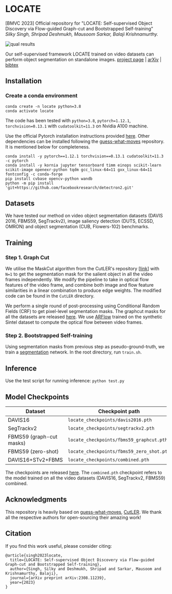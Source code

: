 # LOCATE
[BMVC 2023] Official repository for "LOCATE: Self-supervised Object Discovery via Flow-guided Graph-cut and Bootstrapped Self-training"  
*Silky Singh, Shripad Deshmukh, Mausoom Sarkar, Balaji Krishnamurthy.*

![qual results](assets/locate_VOS_qual.png)

Our self-supervised framework LOCATE trained on video datasets can perform object segmentation on standalone images. 
[project page](https://silky1708.github.io/LOCATE/) | [arXiv](https://arxiv.org/abs/2308.11239) | [bibtex](https://github.com/silky1708/LOCATE/tree/main#citation)


<!-- ![model pipeline](assets/model_pipeline.png) -->

## Installation

### Create a conda environment

```
conda create -n locate python=3.8
conda activate locate
```

The code has been tested with `python=3.8`, `pytorch=1.12.1`, `torchvision=0.13.1` with `cudatoolkit=11.3` on Nvidia A100 machine.

Use the official Pytorch installation instructions provided [here](https://pytorch.org/get-started/previous-versions/). Other dependencies can be installed following the [guess-what-moves](https://github.com/karazijal/guess-what-moves) repository. It is mentioned below for completeness.

```
conda install -y pytorch==1.12.1 torchvision==0.13.1 cudatoolkit=11.3 -c pytorch
conda install -y kornia jupyter tensorboard timm einops scikit-learn scikit-image openexr-python tqdm gcc_linux-64=11 gxx_linux-64=11 fontconfig -c conda-forge
pip install cvbase opencv-python wandb 
python -m pip install 'git+https://github.com/facebookresearch/detectron2.git'
```


## Datasets

We have tested our method on video object segmentation datasets (DAVIS 2016, FBMS59, SegTrackv2), image saliency detection (DUTS, ECSSD, OMRON) and object segmentation (CUB, Flowers-102) benchmarks.  


## Training

### Step 1. Graph Cut

We utilise the MaskCut algorithm from the CutLER's repository [[link](https://github.com/facebookresearch/CutLER)] with `N=1` to get the segmentation mask for the salient object in all the video frames independently. We modify the pipeline to take in optical flow features of the video frame, and combine both image and flow feature similarities in a linear combination to produce edge weights. The modified code can be found in the `CutLER` directory. 

We perform a single round of post-processing using Conditional Random Fields (CRF) to get pixel-level segmentation masks. The graphcut masks for all the datasets are released [here](https://www.dropbox.com/scl/fo/wdr6jxutv9x4zte1n8jyz/h?rlkey=ayfmd4dp03tjdg6a2m0xg4iac&dl=0). We use [ARFlow](https://github.com/lliuz/ARFlow) trained on the synthetic Sintel dataset to compute the optical flow between video frames.


### Step 2. Bootstrapped Self-training

Using segmentation masks from previous step as pseudo-ground-truth, we train a [segmentation](https://github.com/facebookresearch/MaskFormer) network. In the root directory, run `train.sh`.

## Inference

Use the test script for running inference: `python test.py`


## Model Checkpoints

| Dataset | Checkpoint path |
| ------- | ---------- |
| DAVIS16 | `locate_checkpoints/davis2016.pth` |
| SegTrackv2 | `locate_checkpoints/segtrackv2.pth` |
| FBMS59 (graph-cut masks) | `locate_checkpoints/fbms59_graphcut.pth` |
| FBMS59 (zero-shot) | `locate_checkpoints/fbms59_zero_shot.pth` |
| DAVIS16+STv2+FBMS | `locate_checkpoints/combined.pth` |

The checkpoints are released [here](https://www.dropbox.com/scl/fo/v2akgrbzyyvkgtr98x2ok/h?rlkey=wfhmcm26fb3ivirdpx6pdkdxb&dl=0). The `combined.pth` checkpoint refers to the model trained on all the video datasets (DAVIS16, SegTrackv2, FBMS59) combined.

## Acknowledgments

This repository is heavily based on [guess-what-moves](https://github.com/karazijal/guess-what-moves), [CutLER](https://github.com/facebookresearch/CutLER). We thank all the respective authors for open-sourcing their amazing work! 



## Citation

If you find this work useful, please consider citing:

```
@article{singh2023locate,
  title={LOCATE: Self-supervised Object Discovery via Flow-guided Graph-cut and Bootstrapped Self-training},
  author={Singh, Silky and Deshmukh, Shripad and Sarkar, Mausoom and Krishnamurthy, Balaji},
  journal={arXiv preprint arXiv:2308.11239},
  year={2023}
}
```
